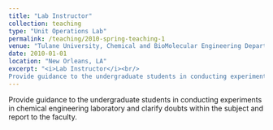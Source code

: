 ```yaml
---
title: "Lab Instructor"
collection: teaching
type: "Unit Operations Lab"
permalink: /teaching/2010-spring-teaching-1
venue: "Tulane University, Chemical and BioMolecular Engineering Department"
date: 2010-01-01
location: "New Orleans, LA"
excerpt: "<i>Lab Instructor</i><br/>
Provide guidance to the undergraduate students in conducting experiments in chemical engineering laboratory."
---
```


Provide guidance to the undergraduate students in conducting experiments in chemical engineering laboratory and clarify doubts within the subject and report to the faculty.